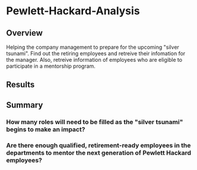 # Pewlett-Hackard-Analysis
## Overview
Helping the company management to prepare for the upcoming "silver tsunami". Find out the retiring employees and retreive their infomation for the manager. Also, retreive information of employees who are eligible to participate in a mentorship program.

## Results

## Summary
### How many roles will need to be filled as the "silver tsunami" begins to make an impact?

### Are there enough qualified, retirement-ready employees in the departments to mentor the next generation of Pewlett Hackard employees?
